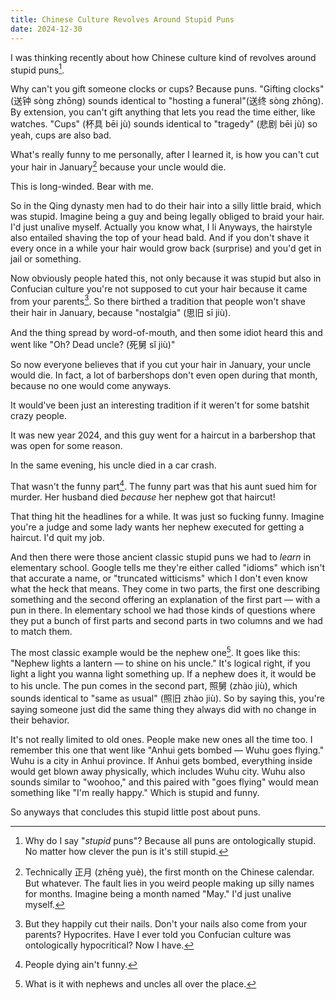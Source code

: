 ```yaml
---
title: Chinese Culture Revolves Around Stupid Puns
date: 2024-12-30
---
```


I was thinking recently about how Chinese culture kind of revolves around stupid puns[^1].

Why can't you gift someone clocks or cups? Because puns. "Gifting clocks" (送钟 sòng zhōng) sounds identical to "hosting a funeral"(送终 sòng zhōng). By extension, you can't gift anything that lets you read the time either, like watches. "Cups" (杯具 bēi jù) sounds identical to "tragedy" (悲剧 bēi jù) so yeah, cups are also bad.

What's really funny to me personally, after I learned it, is how you can't cut your hair in January[^2] because your uncle would die.

This is long-winded. Bear with me.

So in the Qing dynasty men had to do their hair into a silly little braid, which was stupid. Imagine being a guy and being legally obliged to braid your hair. I'd just unalive myself. Actually you know what, I li Anyways, the hairstyle also entailed shaving the top of your head bald. And if you don't shave it every once in a while your hair would grow back (surprise) and you'd get in jail or something.

Now obviously people hated this, not only because it was stupid but also in Confucian culture you're not supposed to cut your hair because it came from your parents[^3]. So there birthed a tradition that people won't shave their hair in January, because "nostalgia" (思旧 sī jiù).

And the thing spread by word-of-mouth, and then some idiot heard this and went like "Oh? Dead uncle? (死舅 sǐ jiù)"

So now everyone believes that if you cut your hair in January, your uncle would die. In fact, a lot of barbershops don't even open during that month, because no one would come anyways.

It would've been just an interesting tradition if it weren't for some batshit crazy people.

It was new year 2024, and this guy went for a haircut in a barbershop that was open for some reason.

In the same evening, his uncle died in a car crash.

That wasn't the funny part[^4]. The funny part was that his aunt sued him for murder. Her husband died *because* her nephew got that haircut!

That thing hit the headlines for a while. It was just so fucking funny. Imagine you're a judge and some lady wants her nephew executed for getting a haircut. I'd quit my job.

And then there were those ancient classic stupid puns we had to *learn* in elementary school. Google tells me they're either called "idioms" which isn't that accurate a name, or "truncated witticisms" which I don't even know what the heck that means. They come in two parts, the first one describing something and the second offering an explanation of the first part — with a pun in there. In elementary school we had those kinds of questions where they put a bunch of first parts and second parts in two columns and we had to match them.

The most classic example would be the nephew one[^5]. It goes like this: "Nephew lights a lantern — to shine on his uncle." It's logical right, if you light a light you wanna light something up. If a nephew does it, it would be to his uncle. The pun comes in the second part, 照舅 (zhào jiù), which sounds identical to "same as usual" (照旧 zhào jiù). So by saying this, you're saying someone just did the same thing they always did with no change in their behavior.

It's not really limited to old ones. People make new ones all the time too. I remember this one that went like "Anhui gets bombed — Wuhu goes flying." Wuhu is a city in Anhui province. If Anhui gets bombed, everything inside would get blown away physically, which includes Wuhu city. Wuhu also sounds similar to "woohoo," and this paired with "goes flying" would mean something like "I'm really happy." Which is stupid and funny.

So anyways that concludes this stupid little post about puns.

[^1]: Why do I say "*stupid* puns"? Because all puns are ontologically stupid. No matter how clever the pun is it's still stupid.
[^2]: Technically 正月 (zhēng yuѐ), the first month on the Chinese calendar. But whatever. The fault lies in you weird people making up silly names for months. Imagine being a month named "May." I'd just unalive myself.
[^3]: But they happily cut their nails. Don't your nails also come from your parents? Hypocrites. Have I ever told you Confucian culture was ontologically hypocritical? Now I have.
[^4]: People dying ain't funny.
[^5]: What is it with nephews and uncles all over the place.
